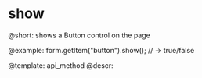 show
=============

@short: shows a Button control on the page



@example:
form.getItem("button").show();
// -> true/false


@template: api_method
@descr:



